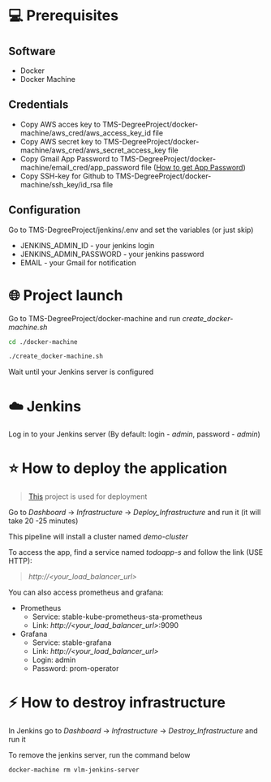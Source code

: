 # :computer: Prerequisites
## Software 
- Docker
- Docker Machine
## Credentials
- Copy AWS acces key to TMS-DegreeProject/docker-machine/aws_cred/aws_access_key_id file
- Copy AWS secret key to TMS-DegreeProject/docker-machine/aws_cred/aws_secret_access_key file
- Copy Gmail App Password to TMS-DegreeProject/docker-machine/email_cred/app_password file ([How to get App Password](https://support.google.com/accounts/answer/185833?hl=en))
- Сopy SSH-key for Github to TMS-DegreeProject/docker-machine/ssh_key/id_rsa file
## Configuration
Go to TMS-DegreeProject/jenkins/.env and set the variables (or just skip)
- JENKINS_ADMIN_ID - your jenkins login
- JENKINS_ADMIN_PASSWORD - your jenkins password
- EMAIL - your Gmail for notification
# :globe_with_meridians: Project launch
Go to TMS-DegreeProject/docker-machine and run _create_docker-machine.sh_ 
```bash
cd ./docker-machine
```
```bash
./create_docker-machine.sh
```
Wait until your Jenkins server is configured
# :cloud: Jenkins
Log in to your Jenkins server (By default: login - _admin_, password - _admin_)
# :star: How to deploy the application
> [This](https://github.com/Phaeton-vlm/todo-vue) project is used for deployment
> 
Go to _Dashboard_ -> _Infrastructure_ -> _Deploy_Infrastructure_ and run it (it will take 20 -25 minutes)

This pipeline will install a cluster named _demo-cluster_

To access the app, find a service named _todoapp-s_ and follow the link (USE HTTP):
> _http://<your_load_balancer_url>_

You can also access prometheus and grafana:
- Prometheus
  - Service: stable-kube-prometheus-sta-prometheus
  - Link: _http://<your_load_balancer_url>_:9090
- Grafana
  - Service: stable-grafana
  - Link: _http://<your_load_balancer_url>_  
  - Login: admin
  - Password: prom-operator
# :zap: How to destroy infrastructure
In Jenkins go to _Dashboard_ -> _Infrastructure_ -> _Destroy_Infrastructure_ and run it

To remove the jenkins server, run the command below
```bash
docker-machine rm vlm-jenkins-server
```
